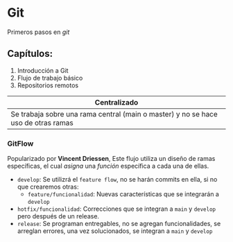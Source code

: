 # Git
Primeros pasos en *git* 

## Capítulos:
1. Introducción a Git
2. Flujo de trabajo básico
3. Repositorios remotos

| Centralizado |
| ------------ |
| Se trabaja sobre una rama central (main o master) y no se hace uso de otras ramas |

###  GitFlow
Popularizado por **Vincent Driessen**, Este flujo utiliza un diseño de ramas específicas, el cual *asigna* una *función* específica a cada una de ellas.
* `develop`: Se utilizrá el `feature flow`, no se harán commits en ella, si no que crearemos otras: 
	* `feature/funcionalidad`: Nuevas características que se integrarán a `develop`
* `hotfix/funcionalidad`: Correcciones que se integran a `main` y `develop` pero después de un release.
* `release`: Se programan entregables, no se agregan funcionalidades, se arreglan errores, una vez solucionados, se integran a `main` y `develop`
